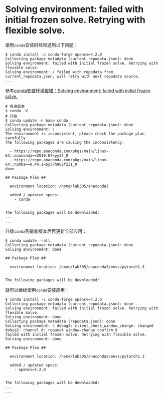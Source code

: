
# Solving environment: failed with initial frozen solve. Retrying with flexible solve.

使用`conda`安装时经常遇到以下问题：

```
$ conda install -c conda-forge opencv=4.2.0
Collecting package metadata (current_repodata.json): done
Solving environment: failed with initial frozen solve. Retrying with flexible solve.
Solving environment: / failed with repodata from current_repodata.json, will retry with next repodata source.
...
```

参考[conda安装环境报错：Solving environment: failed with initial frozen solve.](https://blog.csdn.net/weixin_41622348/article/details/100582862)

```
# 查询版本
$ conda -V
# 升级
$ conda update -n base conda
Collecting package metadata (current_repodata.json): done
Solving environment: \ 
The environment is inconsistent, please check the package plan carefully
The following packages are causing the inconsistency:

  - https://repo.anaconda.com/pkgs/main/linux-64::anaconda==2019.07=py37_0
  - https://repo.anaconda.com/pkgs/main/linux-64::numba==0.44.1=py37h962f231_0
done

## Package Plan ##

  environment location: /home/lab305/anaconda3

  added / updated specs:
    - conda


The following packages will be downloaded:
...
...
```

升级`conda`到最新版本后再更新全部应用：

```
$ conda update --all
Collecting package metadata (current_repodata.json): done
Solving environment: done

## Package Plan ##

  environment location: /home/lab305/anaconda3/envs/pytorch1.3


The following packages will be downloaded:
```

就可以继续使用`conda`安装应用：

```
$ conda install -c conda-forge opencv=4.2.0 
Collecting package metadata (current_repodata.json): done
Solving environment: failed with initial frozen solve. Retrying with flexible solve.
Solving environment: done
Collecting package metadata (repodata.json): done
Solving environment: \ debug2: client_check_window_change: changed
debug2: channel 0: request window-change confirm 0
failed with initial frozen solve. Retrying with flexible solve.
Solving environment: done

## Package Plan ##

  environment location: /home/lab305/anaconda3/envs/pytorch1.3

  added / updated specs:
    - opencv=4.2.0


The following packages will be downloaded:
...
...
```